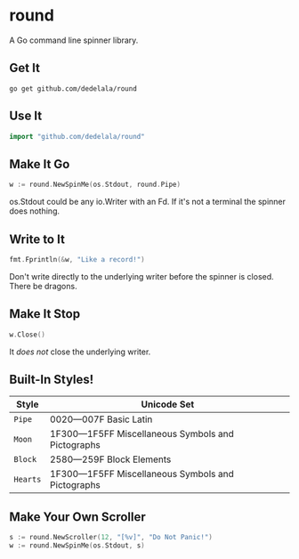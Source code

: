 # round
A Go command line spinner library.

## Get It
`go get github.com/dedelala/round`

## Use It
```go
import "github.com/dedelala/round"
```

## Make It Go
```go
w := round.NewSpinMe(os.Stdout, round.Pipe)
```
os.Stdout could be any io.Writer with an Fd. If it's not a terminal the spinner does nothing.

## Write to It
```go
fmt.Fprintln(&w, "Like a record!")
```
Don't write directly to the underlying writer before the spinner is closed. There be dragons.

## Make It Stop
```go
w.Close()
```
It _does not_ close the underlying writer.

## Built-In Styles!

Style    | Unicode Set
-------- | -----------
`Pipe`   | 0020—007F Basic Latin
`Moon`   | 1F300—1F5FF Miscellaneous Symbols and Pictographs
`Block`  | 2580—259F Block Elements
`Hearts` | 1F300—1F5FF Miscellaneous Symbols and Pictographs

## Make Your Own Scroller

```go
s := round.NewScroller(12, "[%v]", "Do Not Panic!")
w := round.NewSpinMe(os.Stdout, s)
```
